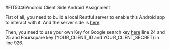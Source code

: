 #FIT5046Android Client Side
Android Assignment

Fist of all, you need to build a local Restful server to enable this Android app to interact with it. And the server side is [here](https://github.com/hongdaxie/FIT5046AndroidServerSide).

Then, you need to use your own Key for Google search key [here](https://github.com/hongdaxie/FIT5046AndroidClientSide/blob/master/app/src/main/java/com/example/assignment3/RestClient.java) line 24 and 25 and Foursquare key (YOUR_CLIENT_ID and YOUR_CLIENT_SECRET) in line 926.
